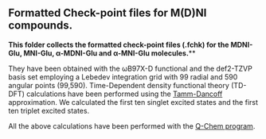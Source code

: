 ## Formatted Check-point files for M(D)NI compounds.

**This folder collects the formatted check-point files (.fchk) for the MDNI-Glu, MNI-Glu, α-MDNI-Glu and α-MNI-Glu molecules.**** 


They have been obtained with the ωB97X-D functional and the def2-TZVP basis set employing a Lebedev integration grid with 99 radial and 590 angular points (99,590). Time-Dependent density functional theory (TD-DFT) calculations have been performed using the [Tamm-Dancoff](https://www.sciencedirect.com/science/article/pii/S0009261499011495?via%3Dihub) approximation. We calculated the first ten singlet excited states and the first ten triplet excited states. 

All the above calculations have been performed with the [Q-Chem program](https://www.q-chem.com).


